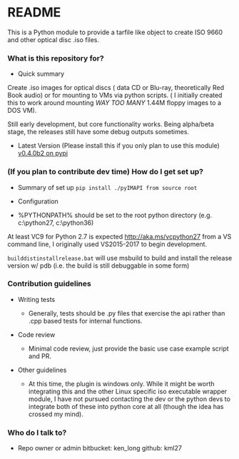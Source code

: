 # README #

This is a Python module to provide a tarfile like object to create ISO 9660 and other optical disc .iso files.

### What is this repository for? ###

* Quick summary

Create .iso images for optical discs ( data CD or Blu-ray, theoretically Red Book audio) or for mounting to VMs via python scripts. ( I initially created this to work around mounting *WAY TOO MANY* 1.44M floppy images to a DOS VM).

Still early development, but core functionality works. Being alpha/beta stage, the releases still have some debug outputs sometimes. 

* Latest Version (Please install this if you only plan to use this module)
[v0.4.0b2 on pypi](https://pypi.org/project/pyIMAPI/)




### (If you plan to contribute dev time) How do I get set up? ###

* Summary of set up
`pip install ./pyIMAPI from source root`

* Configuration
* %PYTHONPATH% should be set to the root python directory (e.g. c:\python27, c:\python36)   

At least VC9 for Python 2.7 is expected http://aka.ms/vcpython27 from a VS command line, I originally used VS2015-2017 to begin development.

`builddistinstallrelease.bat` will use msbuild to build and install the release version w/ pdb (i.e. the build is still debuggable in some form)  

### Contribution guidelines ###

* Writing tests
  * Generally, tests should be .py files that exercise the api rather than .cpp based tests for internal functions. 

* Code review
  * Minimal code review, just provide the basic use case example script and PR.
  
* Other guidelines
  * At this time, the plugin is windows only. While it might be worth integrating this and the other Linux specific iso executable wrapper module, I have not pursued contacting the dev or the python devs to integrate both of these into python core at all (though the idea has crossed my mind).

### Who do I talk to? ###

* Repo owner or admin
bitbucket: ken_long
github: kml27
